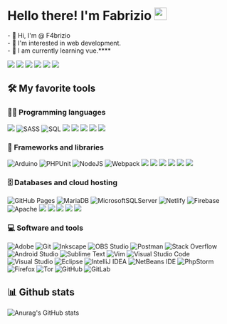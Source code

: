 <h1 align="left" id="macropower-title">Hello there! I'm Fabrizio <img src="https://media.giphy.com/media/hvRJCLFzcasrR4ia7z/giphy.gif" width="28"></h1>



<p align="left">
- 👋 Hi, I'm @ F4brizio<br>
- 👀 I'm interested in web development.<br>
- 🌱 I am currently learning vue.****
</p>
<p align="left">
<a href="https://twitter.com/intent/follow?screen_name=F4brizioDev"><img src="https://img.shields.io/twitter/follow/F4brizioDev?label=Follow"/></a>
<a href="https://www.linkedin.com/in/f4brizio/"><img src="https://img.shields.io/badge/-f4brizio-blue?style=flat-square&logo=Linkedin&logoColor=white&link=https://www.linkedin.com/in/f4brizio/"/></a>
<a href="#"><img src="https://img.shields.io/github/followers/F4brizio?label=Follow&style=social"/></a>
<a href="https://f4brizio.github.io/"><img src="https://img.shields.io/badge/Website-46a2f1.svg?&style=flat-square&logo=Google-Chrome&logoColor=white&link=https://f4brizio.github.io"/></a>
<a href="#"><img src="https://komarev.com/ghpvc/?username=F4brizio&style=plastic&label=visits"/></a>
<a href="https://stackoverflow.com/users/9032099"><img src="https://img.shields.io/stackexchange/stackoverflow/r/9032099?color=orange&label=reputation&logo=stackoverflow"/></a>
</p>

## 🛠️ My favorite tools

### 👨‍💻 Programming languages

<p>
  
![](https://img.shields.io/badge/C%23-239120?style=flat-square&logo=c-sharp&logoColor=white)
![SASS](https://img.shields.io/badge/Sass-hotpink.svg?logo=SASS&logoColor=white)
![SQL](https://custom-icon-badges.herokuapp.com/badge/SQL-025E8C.svg?logo=database&logoColor=white)
![](https://img.shields.io/badge/HTML5-E34F26?style=flat-square&logo=html5&logoColor=white)
![](https://img.shields.io/badge/CSS3-1572B6?style=flat-square&logo=css3&logoColor=white)
![](https://img.shields.io/badge/JavaScript-F7DF1E?style=flat-square&logo=javascript&logoColor=black)
![](https://img.shields.io/badge/Java-ED8B00?style=flat-square&logo=java&logoColor=white)
![](https://img.shields.io/badge/PHP-777BB4?style=flat-square&logo=php&logoColor=white)

### 🧰 Frameworks and libraries

<p>

![Arduino](https://img.shields.io/badge/-Arduino-00979D?logo=Arduino&logoColor=white)
![PHPUnit](https://custom-icon-badges.herokuapp.com/badge/PHPUnit-366488.svg?logo=test-tube&logoColor=white)
![NodeJS](https://img.shields.io/badge/node.js-6DA55F?logo=node.js&logoColor=white)
![Webpack](https://img.shields.io/badge/webpack-%238DD6F9.svg?logo=webpack&logoColor=black)
![](https://img.shields.io/badge/Spring-6DB33F?style=flat-square&logo=spring&logoColor=white)
![](https://img.shields.io/badge/-NPM-CB3837?style=flat-square&logo=npm&logoColor=white)
![](https://img.shields.io/badge/Vue.js-35495E?style=flat-square&logo=vue.js&logoColor=4FC08D)
![](https://img.shields.io/badge/Bootstrap-563D7C?style=flat-square&logo=bootstrap&logoColor=white)
![](https://img.shields.io/badge/jQuery-0769AD?style=flat-square&logo=jquery&logoColor=white)
![](https://img.shields.io/badge/Laravel-FF2D20?style=flat-square&logo=laravel&logoColor=white)
  
</p>

### 🗄️ Databases and cloud hosting

<p>
  
![GitHub Pages](https://img.shields.io/badge/GitHub%20Pages-327FC7.svg?logo=github&logoColor=white)
![MariaDB](https://img.shields.io/badge/MariaDB-003545?logo=mariadb&logoColor=white)
![MicrosoftSQLServer](https://img.shields.io/badge/Microsoft%20SQL%20Sever-CC2927?logo=microsoft%20sql%20server&logoColor=white)
![Netlify](https://img.shields.io/badge/netlify-%23000000.svg?logo=netlify&logoColor=#00C7B7)
![Firebase](https://img.shields.io/badge/firebase-%23039BE5.svg?logo=firebase)
![Apache](https://img.shields.io/badge/apache-%23D42029.svg?logo=apache&logoColor=white)
![](https://img.shields.io/badge/MySQL-00000F?style=flat-square&logo=mysql&logoColor=white)
![](https://img.shields.io/badge/PostgreSQL-316192?style=flat-square&logo=postgresql&logoColor=white)
![](https://img.shields.io/badge/MongoDB-4EA94B?style=flat-square&logo=mongodb&logoColor=white)
![](https://img.shields.io/badge/SQLite-07405E?style=flat-square&logo=sqlite&logoColor=white)
![](https://img.shields.io/badge/Heroku-430098?style=flat-square&logo=heroku&logoColor=white)
  
</p>

### 💻 Software and tools

<p>

![Adobe](https://img.shields.io/badge/Adobe-FF0000.svg?logo=adobe&logoColor=white)
![Git](https://img.shields.io/badge/Git-F05033.svg?logo=git&logoColor=white)
![Inkscape](https://img.shields.io/badge/Inkscape-000000?logo=Inkscape&logoColor=white)
![OBS Studio](https://img.shields.io/badge/-OBS%20Studio-302E31?logo=obs-studio&logoColor=white)
![Postman](https://img.shields.io/badge/Postman-FF6C37?logo=postman&logoColor=white)
![Stack Overflow](https://img.shields.io/badge/-Stack%20Overflow-FE7A16?logo=stack-overflow&logoColor=white)
![Android Studio](https://img.shields.io/badge/Android%20Studio-3DDC84.svg?logo=android-studio&logoColor=white)
![Sublime Text](https://img.shields.io/badge/sublime_text-%23575757.svg?logo=sublime-text&logoColor=important)
![Vim](https://img.shields.io/badge/VIM-%2311AB00.svg?logo=vim&logoColor=white)
![Visual Studio Code](https://img.shields.io/badge/Visual%20Studio%20Code-0078d7.svg?logo=visual-studio-code&logoColor=white)
![Visual Studio](https://img.shields.io/badge/Visual%20Studio-5C2D91.svg?logo=visual-studio&logoColor=white)
![Eclipse](https://img.shields.io/badge/Eclipse-FE7A16.svg?logo=Eclipse&logoColor=white)
![IntelliJ IDEA](https://img.shields.io/badge/IntelliJIDEA-000000.svg?logo=intellij-idea&logoColor=white)
![NetBeans IDE](https://img.shields.io/badge/NetBeansIDE-1B6AC6.svg?logo=apache-netbeans-ide&logoColor=white)
![PhpStorm](https://img.shields.io/badge/phpstorm-143?logo=phpstorm&logoColor=black&color=black&labelColor=darkorchid)
![Firefox](https://img.shields.io/badge/Firefox-FF7139?logo=Firefox-Browser&logoColor=white)
![Tor](https://img.shields.io/badge/Tor-7D4698?logo=Tor-Browser&logoColor=white)
![GitHub](https://img.shields.io/badge/github-%23121011.svg?logo=github&logoColor=white)
![GitLab](https://img.shields.io/badge/gitlab-%23181717.svg?logo=gitlab&logoColor=white)
  
</p>

## 📊 Github stats
![Anurag's GitHub stats](https://github-readme-stats.vercel.app/api?username=F4brizio&show_icons=true&theme=radical)

